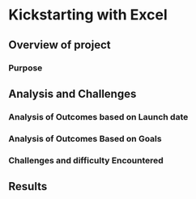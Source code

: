 # Kickstarting with Excel
## Overview of project 
### Purpose
## Analysis and Challenges
### Analysis of Outcomes based on Launch date
### Analysis of Outcomes Based on Goals
### Challenges and difficulty Encountered
## Results
